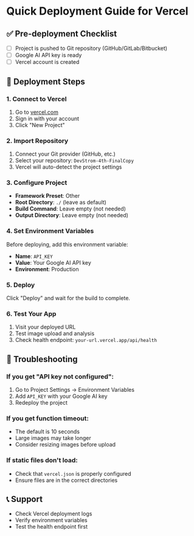# Quick Deployment Guide for Vercel

## ✅ Pre-deployment Checklist

- [ ] Project is pushed to Git repository (GitHub/GitLab/Bitbucket)
- [ ] Google AI API key is ready
- [ ] Vercel account is created

## 🚀 Deployment Steps

### 1. Connect to Vercel
1. Go to [vercel.com](https://vercel.com)
2. Sign in with your account
3. Click "New Project"

### 2. Import Repository
1. Connect your Git provider (GitHub, etc.)
2. Select your repository: `DevStrom-4th-FinalCopy`
3. Vercel will auto-detect the project settings

### 3. Configure Project
- **Framework Preset**: Other
- **Root Directory**: `./` (leave as default)
- **Build Command**: Leave empty (not needed)
- **Output Directory**: Leave empty (not needed)

### 4. Set Environment Variables
Before deploying, add this environment variable:
- **Name**: `API_KEY`
- **Value**: Your Google AI API key
- **Environment**: Production

### 5. Deploy
Click "Deploy" and wait for the build to complete.

### 6. Test Your App
1. Visit your deployed URL
2. Test image upload and analysis
3. Check health endpoint: `your-url.vercel.app/api/health`

## 🔧 Troubleshooting

### If you get "API key not configured":
1. Go to Project Settings → Environment Variables
2. Add `API_KEY` with your Google AI key
3. Redeploy the project

### If you get function timeout:
- The default is 10 seconds
- Large images may take longer
- Consider resizing images before upload

### If static files don't load:
- Check that `vercel.json` is properly configured
- Ensure files are in the correct directories

## 📞 Support
- Check Vercel deployment logs
- Verify environment variables
- Test the health endpoint first

